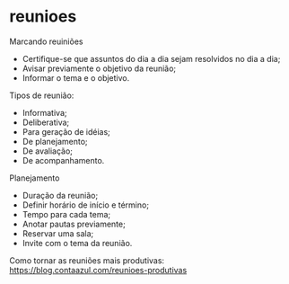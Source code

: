 # reunioes

Marcando reuiniões

- Certifique-se que assuntos do dia a dia sejam resolvidos no dia a dia;
- Avisar previamente o objetivo da reunião;
- Informar o tema e o objetivo.

Tipos de reunião:

- Informativa;
- Deliberativa;
- Para geração de idéias;
- De planejamento;
- De avaliação;
- De acompanhamento.

Planejamento

- Duração da reunião;
- Definir horário de início e término;
- Tempo para cada tema;
- Anotar pautas previamente;
- Reservar uma sala;
- Invite com o tema da reunião.

Como tornar as reuniões mais produtivas: https://blog.contaazul.com/reunioes-produtivas
